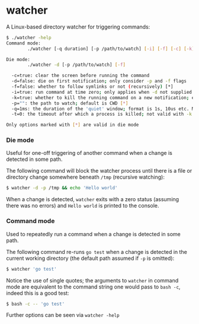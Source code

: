 watcher
=======

A Linux-based directory watcher for triggering commands:

```bash
$ ./watcher -help
Command mode:
        ./watcher [-q duration] [-p /path/to/watch] [-i] [-f] [-c] [-k] command_string

Die mode:
        ./watcher -d [-p /path/to/watch] [-f]

  -c=true: clear the screen before running the command
  -d=false: die on first notification; only consider -p and -f flags
  -f=false: whether to follow symlinks or not (recursively) [*]
  -i=true: run command at time zero; only applies when -d not supplied
  -k=true: whether to kill the running command on a new notification; ensures contiguous command calls
  -p="": the path to watch; default is CWD [*]
  -q=1ms: the duration of the 'quiet' window; format is 1s, 10us etc. Min 1 millisecond
  -t=0: the timeout after which a process is killed; not valid with -k

Only options marked with [*] are valid in die mode
```

### Die mode

Useful for one-off triggering of another command when a change is detected in some path.

The following command will block the watcher process until there is a file or directory change
somewhere beneath `/tmp` (recursive watching):

```bash
$ watcher -d -p /tmp && echo 'Hello world'
```

When a change is detected, `watcher` exits with a zero status (assuming there was no errors)
and `Hello world` is printed to the console.

### Command mode

Used to repeatedly run a command when a change is detected in some path.

The following command re-runs `go test` when a change is detected in the current working directory
(the default path assumed if `-p` is omitted):

```bash
$ watcher 'go test'
```

Notice the use of single quotes; the arguments to `watcher` in command mode are equivalent to the
command string one would pass to `bash -c`, indeed this is a good test:

```bash
$ bash -c -- 'go test'
```

Further options can be seen via `watcher -help`
